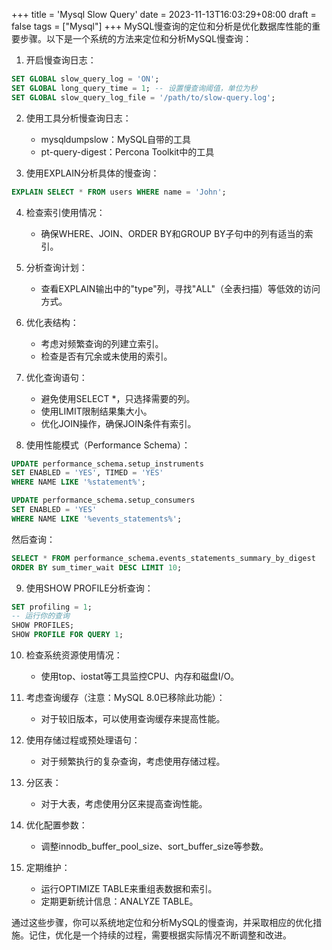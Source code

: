 +++
title = 'Mysql Slow Query'
date = 2023-11-13T16:03:29+08:00
draft = false
tags = ["Mysql"]
+++
MySQL慢查询的定位和分析是优化数据库性能的重要步骤。以下是一个系统的方法来定位和分析MySQL慢查询：

1. 开启慢查询日志：

```sql
SET GLOBAL slow_query_log = 'ON';
SET GLOBAL long_query_time = 1; -- 设置慢查询阈值，单位为秒
SET GLOBAL slow_query_log_file = '/path/to/slow-query.log';
```

2. 使用工具分析慢查询日志：

   - mysqldumpslow：MySQL自带的工具
   - pt-query-digest：Percona Toolkit中的工具

3. 使用EXPLAIN分析具体的慢查询：

```sql
EXPLAIN SELECT * FROM users WHERE name = 'John';
```

4. 检查索引使用情况：
   - 确保WHERE、JOIN、ORDER BY和GROUP BY子句中的列有适当的索引。

5. 分析查询计划：
   - 查看EXPLAIN输出中的"type"列，寻找"ALL"（全表扫描）等低效的访问方式。

6. 优化表结构：
   - 考虑对频繁查询的列建立索引。
   - 检查是否有冗余或未使用的索引。

7. 优化查询语句：
   - 避免使用SELECT *，只选择需要的列。
   - 使用LIMIT限制结果集大小。
   - 优化JOIN操作，确保JOIN条件有索引。

8. 使用性能模式（Performance Schema）：

```sql
UPDATE performance_schema.setup_instruments 
SET ENABLED = 'YES', TIMED = 'YES' 
WHERE NAME LIKE '%statement%';

UPDATE performance_schema.setup_consumers 
SET ENABLED = 'YES' 
WHERE NAME LIKE '%events_statements%';
```

然后查询：

```sql
SELECT * FROM performance_schema.events_statements_summary_by_digest 
ORDER BY sum_timer_wait DESC LIMIT 10;
```

9. 使用SHOW PROFILE分析查询：

```sql
SET profiling = 1;
-- 运行你的查询
SHOW PROFILES;
SHOW PROFILE FOR QUERY 1;
```

10. 检查系统资源使用情况：
    - 使用top、iostat等工具监控CPU、内存和磁盘I/O。

11. 考虑查询缓存（注意：MySQL 8.0已移除此功能）：
    - 对于较旧版本，可以使用查询缓存来提高性能。

12. 使用存储过程或预处理语句：
    - 对于频繁执行的复杂查询，考虑使用存储过程。

13. 分区表：
    - 对于大表，考虑使用分区来提高查询性能。

14. 优化配置参数：
    - 调整innodb_buffer_pool_size、sort_buffer_size等参数。

15. 定期维护：
    - 运行OPTIMIZE TABLE来重组表数据和索引。
    - 定期更新统计信息：ANALYZE TABLE。

通过这些步骤，你可以系统地定位和分析MySQL的慢查询，并采取相应的优化措施。记住，优化是一个持续的过程，需要根据实际情况不断调整和改进。